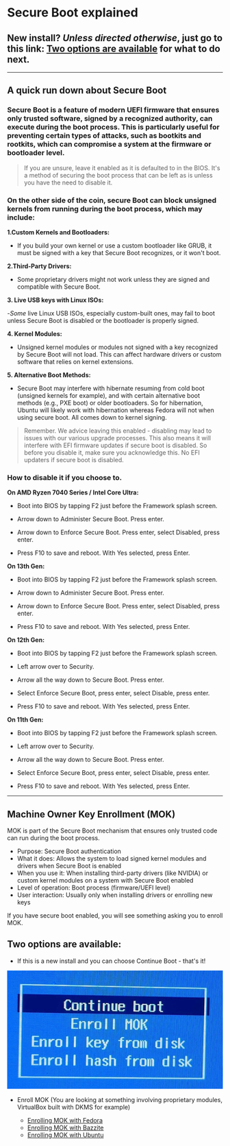# Secure Boot explained

## New install? *Unless directed otherwise*, just go to this link: [Two options are available](#two-options-are-available) for what to do next.



---------------------------------------
A quick run down about Secure Boot
---------------------------------------
### Secure Boot is a feature of modern UEFI firmware that ensures only trusted software, signed by a recognized authority, can execute during the boot process. This is particularly useful for preventing certain types of attacks, such as bootkits and rootkits, which can compromise a system at the firmware or bootloader level.

> If you are unsure, leave it enabled as it is defaulted to in the BIOS. It's a method of securing the boot process that can be left as is unless you have the need to disable it.



### On the other side of the coin, secure Boot can block unsigned kernels from running during the boot process, which may include:

**1.Custom Kernels and Bootloaders:**

- If you build your own kernel or use a custom bootloader like GRUB, it must be signed with a key that Secure Boot recognizes, or it won't boot.

**2.Third-Party Drivers:**

- Some proprietary drivers might not work unless they are signed and compatible with Secure Boot.

**3. Live USB keys with Linux ISOs:**

-_Some_ live Linux USB ISOs, especially custom-built ones, may fail to boot unless Secure Boot is disabled or the bootloader is properly signed.

**4. Kernel Modules:**

- Unsigned kernel modules or modules not signed with a key recognized by Secure Boot will not load. This can affect hardware drivers or custom software that relies on kernel extensions.

**5. Alternative Boot Methods:**

- Secure Boot may interfere with hibernate resuming from cold boot (unsigned kernels for example), and with certain alternative boot methods (e.g., PXE boot) or older bootloaders.
So for hibernation, Ubuntu will likely work with hibernation whereas Fedora will not when using secure boot. All comes down to kernel signing. 

> Remember. We advice leaving this enabled - disabling may lead to issues with our various upgrade processes. This also means it will interfere with EFI firmware updates if secure boot is disabled. So before you disable it, make sure you acknowledge this. No EFI updaters if secure boot is disabled.

### How to disable it if you choose to.

**On AMD Ryzen 7040 Series / Intel Core Ultra:**

- Boot into BIOS by tapping F2 just before the Framework splash screen.

- Arrow down to Administer Secure Boot. Press enter.

- Arrow down to Enforce Secure Boot. Press enter, select Disabled, press enter.

- Press F10 to save and reboot. With Yes selected, press Enter.

**On 13th Gen:**

- Boot into BIOS by tapping F2 just before the Framework splash screen.

- Arrow down to Administer Secure Boot. Press enter.

- Arrow down to Enforce Secure Boot. Press enter, select Disabled, press enter.

- Press F10 to save and reboot. With Yes selected, press Enter.

**On 12th Gen:**

- Boot into BIOS by tapping F2 just before the Framework splash screen.

- Left arrow over to Security. 

- Arrow all the way down to Secure Boot. Press enter.

- Select Enforce Secure Boot, press enter, select Disable, press enter.

- Press F10 to save and reboot. With Yes selected, press Enter.

**On 11th Gen:**

- Boot into BIOS by tapping F2 just before the Framework splash screen.

- Left arrow over to Security. 

- Arrow all the way down to Secure Boot. Press enter.

- Select Enforce Secure Boot, press enter, select Disable, press enter.

- Press F10 to save and reboot. With Yes selected, press Enter.

--------------

## Machine Owner Key Enrollment (MOK)

MOK is part of the Secure Boot mechanism that ensures only trusted code can run during the boot process.

- Purpose: Secure Boot authentication
- What it does: Allows the system to load signed kernel modules and drivers when Secure Boot is enabled
- When you use it: When installing third-party drivers (like NVIDIA) or custom kernel modules on a system with Secure Boot enabled
- Level of operation: Boot process (firmware/UEFI level)
- User interaction: Usually only when installing drivers or enrolling new keys

If you have secure boot enabled, you will see something asking you to enroll MOK. 

## Two options are available:

- If this is a new install and you can choose Continue Boot - that's it!

![Enroll MOK](https://raw.githubusercontent.com/FrameworkComputer/linux-docs/refs/heads/main/misc/images/MOK.jpeg)

- Enroll MOK (You are looking at something involving proprietary modules, VirtualBox built with DKMS for example)

  -   [Enrolling MOK with Fedora](https://docs.fedoraproject.org/en-US/quick-docs/mok-enrollment/)
  -   [Enrolling MOK with Bazzite](https://docs.bazzite.gg/General/Installation_Guide/secure_boot/)
  -   [Enrolling MOK with Ubuntu](https://wiki.ubuntu.com/UEFI/SecureBoot)

